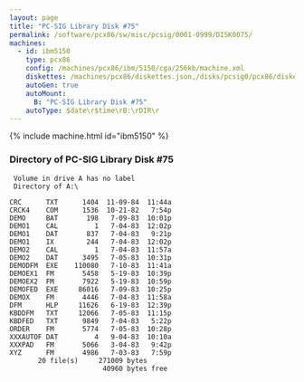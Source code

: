 ```yaml
---
layout: page
title: "PC-SIG Library Disk #75"
permalink: /software/pcx86/sw/misc/pcsig/0001-0999/DISK0075/
machines:
  - id: ibm5150
    type: pcx86
    config: /machines/pcx86/ibm/5150/cga/256kb/machine.xml
    diskettes: /machines/pcx86/diskettes.json,/disks/pcsig0/pcx86/diskettes.json
    autoGen: true
    autoMount:
      B: "PC-SIG Library Disk #75"
    autoType: $date\r$time\rB:\rDIR\r
---
```


{% include machine.html id="ibm5150" %}

### Directory of PC-SIG Library Disk #75

     Volume in drive A has no label
     Directory of A:\

    CRC      TXT      1404  11-09-84  11:44a
    CRCK4    COM      1536  10-21-82   7:54p
    DEMO     BAT       198   7-09-83  10:01p
    DEMO1    CAL         1   7-04-83  12:02p
    DEMO1    DAT       837   7-04-83   9:21p
    DEMO1    IX        244   7-04-83  12:02p
    DEMO2    CAL         1   7-04-83  11:57a
    DEMO2    DAT      3495   7-05-83  10:31p
    DEMODFM  EXE    110080   7-10-83  11:41a
    DEMOEX1  FM       5458   5-19-83  10:39p
    DEMOEX2  FM       7922   5-19-83  10:59p
    DEMOFED  EXE     86016   7-09-83  10:25p
    DEMOX    FM       4446   7-04-83  11:58a
    DFM      HLP     11626   6-19-83  12:39p
    KBDDFM   TXT     12066   7-05-83  11:15p
    KBDFED   TXT      9849   7-04-83   5:22p
    ORDER    FM       5774   7-05-83  10:28p
    XXXAUTOF DAT         4   9-04-83  10:10a
    XXXPAD   FM       5066   3-04-83   9:42p
    XYZ      FM       4986   7-03-83   7:59p
           20 file(s)     271009 bytes
                           40960 bytes free
